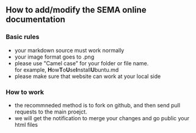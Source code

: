 ## How to add/modify the SEMA online documentation


### Basic rules

* your markdown source must work normally
* your image format goes to .png
* please use "Camel case" for your folder or file name. 
  <br>for example,
      **H**ow**T**o**U**se**I**nstall**U**buntu.md
* please make sure that website can work at your local side



### How to work

* the recommneded method is to fork on github, and then send pull requests to the main proejct. 
* we will get the notification to merge your changes and go public your html files


